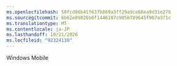 ```yaml
---
ms.openlocfilehash: 50fcd86b41f637b869a3ff29a9ce68ea9d31e276
ms.sourcegitcommit: 6b62e09026b6f1446187c905b789645f967a371c
ms.translationtype: MT
ms.contentlocale: ja-JP
ms.lasthandoff: 10/21/2020
ms.locfileid: "92324130"
---
```

Windows Mobile